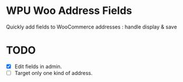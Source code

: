 # WPU Woo Address Fields

Quickly add fields to WooCommerce addresses : handle display & save


# TODO

- [x] Edit fields in admin.
- [ ] Target only one kind of address.
